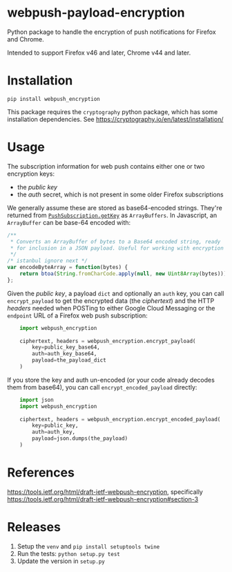 # webpush-payload-encryption

Python package to handle the encryption of push notifications for Firefox
and Chrome.

Intended to support Firefox v46 and later, Chrome v44 and later.

# Installation

`pip install webpush_encryption`

This package requires the `cryptography` python package, which has
some installation dependencies. See https://cryptography.io/en/latest/installation/ 

# Usage

The subscription information for web push contains either one or two
encryption keys:

* the _public key_
* the _auth_ secret, which is not present in some older Firefox
  subscriptions

We generally assume these are stored as base64-encoded strings. They're
returned from [`PushSubscription.getKey`](https://developer.mozilla.org/en-US/docs/Web/API/PushSubscription/getKey) as
`ArrayBuffers`. In Javascript, an `ArrayBuffer` can be base-64 encoded with:

```javascript
/**
 * Converts an ArrayBuffer of bytes to a Base64 encoded string, ready
 * for inclusion in a JSON payload. Useful for working with encryption keys.
 */
/* istanbul ignore next */
var encodeByteArray = function(bytes) {
    return btoa(String.fromCharCode.apply(null, new Uint8Array(bytes)));
};
```

Given the _public key_, a payload `dict` and optionally an `auth`
key, you can call `encrypt_payload` to get the encrypted data (the
_ciphertext_) and the HTTP _headers_ needed when POSTing to either
Google Cloud Messaging or the `endpoint` URL of a Firefox web
push subscription:

```python
    import webpush_encryption
    
    ciphertext, headers = webpush_encryption.encrypt_payload(
        key=public_key_base64,
        auth=auth_key_base64,
        payload=the_payload_dict
    )

```


If you store the key and auth un-encoded (or your code already
decodes them from base64), you can call `encrypt_encoded_payload`
directly:

```python
    import json
    import webpush_encryption
    
    ciphertext, headers = webpush_encryption.encrypt_encoded_payload(
        key=public_key,
        auth=auth_key,
        payload=json.dumps(the_payload)
    )

```

# References

https://tools.ietf.org/html/draft-ietf-webpush-encryption, specifically
https://tools.ietf.org/html/draft-ietf-webpush-encryption#section-3

# Releases

1. Setup the `venv` and `pip install setuptools twine`
2. Run the tests: `python setup.py test`
3. Update the version in `setup.py`

